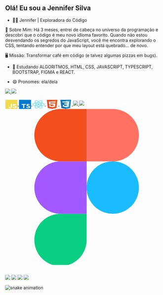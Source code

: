 ## Olá! Eu sou a Jennifer Silva

- 👩‍💻 Jennifer | Exploradora do Código

🌟 Sobre Mim: Há 3 meses, entrei de cabeça no universo da programação e descobri que o código é meu novo idioma favorito. Quando não estou desvendando os segredos do JavaScript, você me encontra explorando o CSS, tentando entender por que meu layout está quebrado... de novo.

🖥️ Missão: Transformar café em código (e talvez algumas pizzas em bugs).

- 🌱 Estudando ALGORITMOS, HTML, CSS, JAVASCRIPT, TYPESCRIPT, BOOTSTRAP, FIGMA e REACT.
  
- 😄 Pronomes: ela/dela

<div>
<a href="https://github.com/jennsilva">
<img height="180em" src="https://github-readme-stats.vercel.app/api?username=jennsilva&show_icons=true&theme=dark&include_all_commits=true&count_pvate=true"/>
<img height="180em" src="https://github-readme-stats.vercel.app/api/top-langs/?username=jennsilva&layout=compact&langs_count=16&theme=dark"/>
</div>

<div style="display: inline_block"><br>
  <img align="center" alt="Jenn-Js" height="30" width="40" src="https://raw.githubusercontent.com/devicons/devicon/master/icons/javascript/javascript-plain.svg">
  <img align="center" alt="Jenn-Ts" height="30" width="40" src="https://raw.githubusercontent.com/devicons/devicon/master/icons/typescript/typescript-plain.svg">
  <img align="center" alt="Jenn-React" height="30" width="40" src="https://raw.githubusercontent.com/devicons/devicon/master/icons/react/react-original.svg">
  <img align="center" alt="Jenn-HTML" height="30" width="40" src="https://raw.githubusercontent.com/devicons/devicon/master/icons/html5/html5-original.svg">
  <img align="center" alt="Jenn-CSS" height="30" width="40" src="https://raw.githubusercontent.com/devicons/devicon/master/icons/css3/css3-original.svg">
  <img src="https://cdn.jsdelivr.net/gh/devicons/devicon@latest/icons/bootstrap/bootstrap-original.svg" />
  <img src="https://cdn.jsdelivr.net/gh/devicons/devicon@latest/icons/figma/figma-original.svg" />    
            <svg viewBox="0 0 128 128">
            <path fill="#0acf83" d="M45.5 129c11.9 0 21.5-9.6 21.5-21.5V86H45.5C33.6 86 24 95.6 24 107.5S33.6 129 45.5 129zm0 0"></path><path fill="#a259ff" d="M24 64.5C24 52.6 33.6 43 45.5 43H67v43H45.5C33.6 86 24 76.4 24 64.5zm0 0"></path><path fill="#f24e1e" d="M24 21.5C24 9.6 33.6 0 45.5 0H67v43H45.5C33.6 43 24 33.4 24 21.5zm0 0"></path><path fill="#ff7262" d="M67 0h21.5C100.4 0 110 9.6 110 21.5S100.4 43 88.5 43H67zm0 0"></path><path fill="#1abcfe" d="M110 64.5c0 11.9-9.6 21.5-21.5 21.5S67 76.4 67 64.5 76.6 43 88.5 43 110 52.6 110 64.5zm0 0"></path>
            </svg>
          
</div>

##

<div>
  <a href="https://instagram.com/jennifersiilvaa_" target="_blank"><img src="https://img.shields.io/badge/-Instagram-%23E4405F?style=for-the-badge&logo=instagram&logoColor=white" target="_blank"></a>
 <a href="https://discord./channels/@me" target="_blank"><img src="https://img.shields.io/badge/Discord-7289DA?style=for-the-badge&logo=discord&logoColor=white" target="_blank"></a> 
  <a href = "mailto:jsiilva.jennifer@gmail.com"><img src="https://img.shields.io/badge/Gmail-D14836?style=for-the-badge&logo=gmail&logoColor=white" target="_blank"></a>
  <a href="https://www.linkedin.com/in//in/jenniferjsilva/" target="_blank"><img src="https://img.shields.io/badge/-LinkedIn-%230077B5?style=for-the-badge&logo=linkedin&logoColor=white" target="_blank"></a> 
</div>

![snake animation](https://github.com/jennsilva/jennsilva/blob/output/github-contribution-grid-snake.svg)

